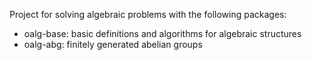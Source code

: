 Project for solving algebraic problems with the following packages:

- oalg-base: basic definitions and algorithms for algebraic structures
- oalg-abg: finitely generated abelian groups
